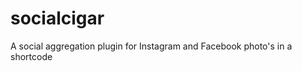 socialcigar
===========

A social aggregation plugin for Instagram and Facebook photo's in a shortcode
